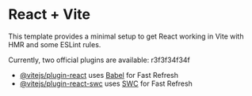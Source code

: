 # React + Vite

This template provides a minimal setup to get React working in Vite with HMR and some ESLint rules.

Currently, two official plugins are available:
r3f3f34f34f
- [@vitejs/plugin-react](https://github.com/vitejs/vite-plugin-react/blob/main/packages/plugin-react/README.md) uses [Babel](https://babeljs.io/) for Fast Refresh
- [@vitejs/plugin-react-swc](https://github.com/vitejs/vite-plugin-react-swc) uses [SWC](https://swc.rs/) for Fast Refresh
